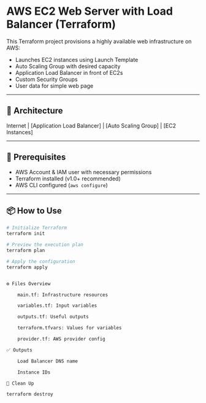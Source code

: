 # AWS EC2 Web Server with Load Balancer (Terraform)

This Terraform project provisions a highly available web infrastructure on AWS:
- Launches EC2 instances using Launch Template
- Auto Scaling Group with desired capacity
- Application Load Balancer in front of EC2s
- Custom Security Groups
- User data for simple web page

---

## 🧱 Architecture

Internet | [Application Load Balancer] | [Auto Scaling Group] | [EC2 Instances]


---

## 🔧 Prerequisites

- AWS Account & IAM user with necessary permissions
- Terraform installed (v1.0+ recommended)
- AWS CLI configured (`aws configure`)

---

## 📦 How to Use

```bash
# Initialize Terraform
terraform init

# Preview the execution plan
terraform plan

# Apply the configuration
terraform apply


⚙️ Files Overview

    main.tf: Infrastructure resources

    variables.tf: Input variables

    outputs.tf: Useful outputs

    terraform.tfvars: Values for variables

    provider.tf: AWS provider config

✅ Outputs

    Load Balancer DNS name

    Instance IDs

🧹 Clean Up

terraform destroy
